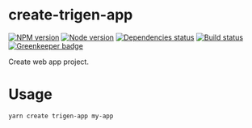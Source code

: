 # create-trigen-app

[![NPM version][npm]][npm-url]
[![Node version][node]][node-url]
[![Dependencies status][deps]][deps-url]
[![Build status][build]][build-url]
[![Greenkeeper badge][greenkeeper]][greenkeeper-url]

[npm]: https://img.shields.io/npm/v/create-trigen-app.svg
[npm-url]: https://npmjs.com/package/create-trigen-app

[node]: https://img.shields.io/node/v/create-trigen-app.svg
[node-url]: https://nodejs.org

[deps]: https://david-dm.org/TrigenSoftware/create-trigen-app.svg
[deps-url]: https://david-dm.org/TrigenSoftware/create-trigen-app

[build]: http://img.shields.io/travis/com/TrigenSoftware/create-trigen-app.svg
[build-url]: https://travis-ci.com/TrigenSoftware/create-trigen-app

[greenkeeper]: https://badges.greenkeeper.io/TrigenSoftware/create-trigen-app.svg
[greenkeeper-url]: https://greenkeeper.io/

Create web app project.

# Usage

```bash
yarn create trigen-app my-app
```
